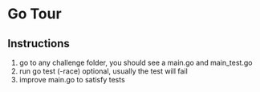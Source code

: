 # Go Tour

## Instructions
1. go to any challenge folder, you should see a main.go and main_test.go
2. run go test (-race) optional, usually the test will fail
3. improve main.go to satisfy tests
